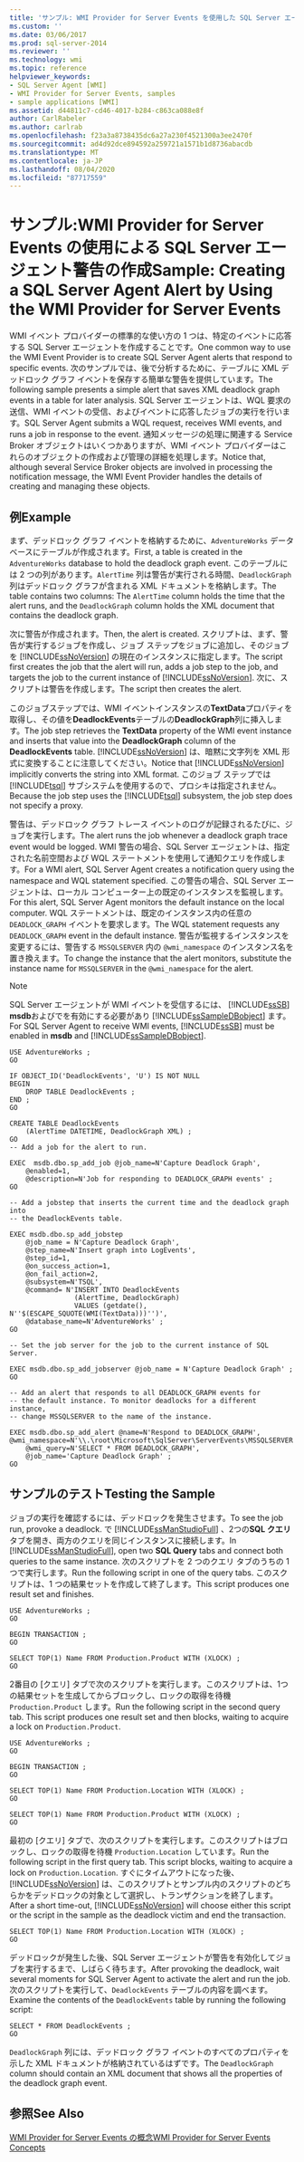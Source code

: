 ```yaml
---
title: 'サンプル: WMI Provider for Server Events を使用した SQL Server エージェントアラートの作成 |Microsoft Docs'
ms.custom: ''
ms.date: 03/06/2017
ms.prod: sql-server-2014
ms.reviewer: ''
ms.technology: wmi
ms.topic: reference
helpviewer_keywords:
- SQL Server Agent [WMI]
- WMI Provider for Server Events, samples
- sample applications [WMI]
ms.assetid: d44811c7-cd46-4017-b284-c863ca088e8f
author: CarlRabeler
ms.author: carlrab
ms.openlocfilehash: f23a3a8738435dc6a27a230f4521300a3ee2470f
ms.sourcegitcommit: ad4d92dce894592a259721a1571b1d8736abacdb
ms.translationtype: MT
ms.contentlocale: ja-JP
ms.lasthandoff: 08/04/2020
ms.locfileid: "87717559"
---
```

# <a name="sample-creating-a-sql-server-agent-alert-by-using-the-wmi-provider-for-server-events"></a><span data-ttu-id="d56bb-102">サンプル:WMI Provider for Server Events の使用による SQL Server エージェント警告の作成</span><span class="sxs-lookup"><span data-stu-id="d56bb-102">Sample: Creating a SQL Server Agent Alert by Using the WMI Provider for Server Events</span></span>
  <span data-ttu-id="d56bb-103">WMI イベント プロバイダーの標準的な使い方の 1 つは、特定のイベントに応答する SQL Server エージェントを作成することです。</span><span class="sxs-lookup"><span data-stu-id="d56bb-103">One common way to use the WMI Event Provider is to create SQL Server Agent alerts that respond to specific events.</span></span> <span data-ttu-id="d56bb-104">次のサンプルでは、後で分析するために、テーブルに XML デッドロック グラフ イベントを保存する簡単な警告を提供しています。</span><span class="sxs-lookup"><span data-stu-id="d56bb-104">The following sample presents a simple alert that saves XML deadlock graph events in a table for later analysis.</span></span> <span data-ttu-id="d56bb-105">SQL Server エージェントは、WQL 要求の送信、WMI イベントの受信、およびイベントに応答したジョブの実行を行います。</span><span class="sxs-lookup"><span data-stu-id="d56bb-105">SQL Server Agent submits a WQL request, receives WMI events, and runs a job in response to the event.</span></span> <span data-ttu-id="d56bb-106">通知メッセージの処理に関連する Service Broker オブジェクトはいくつかありますが、WMI イベント プロバイダーはこれらのオブジェクトの作成および管理の詳細を処理します。</span><span class="sxs-lookup"><span data-stu-id="d56bb-106">Notice that, although several Service Broker objects are involved in processing the notification message, the WMI Event Provider handles the details of creating and managing these objects.</span></span>  
  
## <a name="example"></a><span data-ttu-id="d56bb-107">例</span><span class="sxs-lookup"><span data-stu-id="d56bb-107">Example</span></span>  
 <span data-ttu-id="d56bb-108">まず、デッドロック グラフ イベントを格納するために、`AdventureWorks` データベースにテーブルが作成されます。</span><span class="sxs-lookup"><span data-stu-id="d56bb-108">First, a table is created in the `AdventureWorks` database to hold the deadlock graph event.</span></span> <span data-ttu-id="d56bb-109">このテーブルには 2 つの列があります。`AlertTime` 列は警告が実行される時間、`DeadlockGraph` 列はデッドロック グラフが含まれる XML ドキュメントを格納します。</span><span class="sxs-lookup"><span data-stu-id="d56bb-109">The table contains two columns: The `AlertTime` column holds the time that the alert runs, and the `DeadlockGraph` column holds the XML document that contains the deadlock graph.</span></span>  
  
 <span data-ttu-id="d56bb-110">次に警告が作成されます。</span><span class="sxs-lookup"><span data-stu-id="d56bb-110">Then, the alert is created.</span></span> <span data-ttu-id="d56bb-111">スクリプトは、まず、警告が実行するジョブを作成し、ジョブ ステップをジョブに追加し、そのジョブを [!INCLUDE[ssNoVersion](../../includes/ssnoversion-md.md)] の現在のインスタンスに指定します。</span><span class="sxs-lookup"><span data-stu-id="d56bb-111">The script first creates the job that the alert will run, adds a job step to the job, and targets the job to the current instance of [!INCLUDE[ssNoVersion](../../includes/ssnoversion-md.md)].</span></span> <span data-ttu-id="d56bb-112">次に、スクリプトは警告を作成します。</span><span class="sxs-lookup"><span data-stu-id="d56bb-112">The script then creates the alert.</span></span>  
  
 <span data-ttu-id="d56bb-113">このジョブステップでは、WMI イベントインスタンスの**TextData**プロパティを取得し、その値を**DeadlockEvents**テーブルの**DeadlockGraph**列に挿入します。</span><span class="sxs-lookup"><span data-stu-id="d56bb-113">The job step retrieves the **TextData** property of the WMI event instance and inserts that value into the **DeadlockGraph** column of the **DeadlockEvents** table.</span></span> <span data-ttu-id="d56bb-114">[!INCLUDE[ssNoVersion](../../includes/ssnoversion-md.md)] は、暗黙に文字列を XML 形式に変換することに注意してください。</span><span class="sxs-lookup"><span data-stu-id="d56bb-114">Notice that [!INCLUDE[ssNoVersion](../../includes/ssnoversion-md.md)] implicitly converts the string into XML format.</span></span> <span data-ttu-id="d56bb-115">このジョブ ステップでは [!INCLUDE[tsql](../../includes/tsql-md.md)] サブシステムを使用するので、プロシキは指定されません。</span><span class="sxs-lookup"><span data-stu-id="d56bb-115">Because the job step uses the [!INCLUDE[tsql](../../includes/tsql-md.md)] subsystem, the job step does not specify a proxy.</span></span>  
  
 <span data-ttu-id="d56bb-116">警告は、デッドロック グラフ トレース イベントのログが記録されるたびに、ジョブを実行します。</span><span class="sxs-lookup"><span data-stu-id="d56bb-116">The alert runs the job whenever a deadlock graph trace event would be logged.</span></span> <span data-ttu-id="d56bb-117">WMI 警告の場合、SQL Server エージェントは、指定された名前空間および WQL ステートメントを使用して通知クエリを作成します。</span><span class="sxs-lookup"><span data-stu-id="d56bb-117">For a WMI alert, SQL Server Agent creates a notification query using the namespace and WQL statement specified.</span></span> <span data-ttu-id="d56bb-118">この警告の場合、SQL Server エージェントは、ローカル コンピューター上の既定のインスタンスを監視します。</span><span class="sxs-lookup"><span data-stu-id="d56bb-118">For this alert, SQL Server Agent monitors the default instance on the local computer.</span></span> <span data-ttu-id="d56bb-119">WQL ステートメントは、既定のインスタンス内の任意の `DEADLOCK_GRAPH` イベントを要求します。</span><span class="sxs-lookup"><span data-stu-id="d56bb-119">The WQL statement requests any `DEADLOCK_GRAPH` event in the default instance.</span></span> <span data-ttu-id="d56bb-120">警告が監視するインスタンスを変更するには、警告する `MSSQLSERVER` 内の `@wmi_namespace` のインスタンス名を置き換えます。</span><span class="sxs-lookup"><span data-stu-id="d56bb-120">To change the instance that the alert monitors, substitute the instance name for `MSSQLSERVER` in the `@wmi_namespace` for the alert.</span></span>  
  
> [!NOTE]  
>  <span data-ttu-id="d56bb-121">SQL Server エージェントが WMI イベントを受信するには、 [!INCLUDE[ssSB](../../includes/sssb-md.md)] **msdb**およびでを有効にする必要があり [!INCLUDE[ssSampleDBobject](../../includes/sssampledbobject-md.md)] ます。</span><span class="sxs-lookup"><span data-stu-id="d56bb-121">For SQL Server Agent to receive WMI events, [!INCLUDE[ssSB](../../includes/sssb-md.md)] must be enabled in **msdb** and [!INCLUDE[ssSampleDBobject](../../includes/sssampledbobject-md.md)].</span></span>  
  
```  
USE AdventureWorks ;  
GO  
  
IF OBJECT_ID('DeadlockEvents', 'U') IS NOT NULL  
BEGIN  
    DROP TABLE DeadlockEvents ;  
END ;  
GO  
  
CREATE TABLE DeadlockEvents  
    (AlertTime DATETIME, DeadlockGraph XML) ;  
GO  
-- Add a job for the alert to run.  
  
EXEC  msdb.dbo.sp_add_job @job_name=N'Capture Deadlock Graph',   
    @enabled=1,   
    @description=N'Job for responding to DEADLOCK_GRAPH events' ;  
GO  
  
-- Add a jobstep that inserts the current time and the deadlock graph into  
-- the DeadlockEvents table.  
  
EXEC msdb.dbo.sp_add_jobstep  
    @job_name = N'Capture Deadlock Graph',  
    @step_name=N'Insert graph into LogEvents',  
    @step_id=1,   
    @on_success_action=1,   
    @on_fail_action=2,   
    @subsystem=N'TSQL',   
    @command= N'INSERT INTO DeadlockEvents  
                (AlertTime, DeadlockGraph)  
                VALUES (getdate(), N''$(ESCAPE_SQUOTE(WMI(TextData)))'')',  
    @database_name=N'AdventureWorks' ;  
GO  
  
-- Set the job server for the job to the current instance of SQL Server.  
  
EXEC msdb.dbo.sp_add_jobserver @job_name = N'Capture Deadlock Graph' ;  
GO  
  
-- Add an alert that responds to all DEADLOCK_GRAPH events for  
-- the default instance. To monitor deadlocks for a different instance,  
-- change MSSQLSERVER to the name of the instance.  
  
EXEC msdb.dbo.sp_add_alert @name=N'Respond to DEADLOCK_GRAPH',   
@wmi_namespace=N'\\.\root\Microsoft\SqlServer\ServerEvents\MSSQLSERVER',   
    @wmi_query=N'SELECT * FROM DEADLOCK_GRAPH',   
    @job_name='Capture Deadlock Graph' ;  
GO  
```  
  
## <a name="testing-the-sample"></a><span data-ttu-id="d56bb-122">サンプルのテスト</span><span class="sxs-lookup"><span data-stu-id="d56bb-122">Testing the Sample</span></span>  
 <span data-ttu-id="d56bb-123">ジョブの実行を確認するには、デッドロックを発生させます。</span><span class="sxs-lookup"><span data-stu-id="d56bb-123">To see the job run, provoke a deadlock.</span></span> <span data-ttu-id="d56bb-124">で [!INCLUDE[ssManStudioFull](../../includes/ssmanstudiofull-md.md)] 、2つの**SQL クエリ**タブを開き、両方のクエリを同じインスタンスに接続します。</span><span class="sxs-lookup"><span data-stu-id="d56bb-124">In [!INCLUDE[ssManStudioFull](../../includes/ssmanstudiofull-md.md)], open two **SQL Query** tabs and connect both queries to the same instance.</span></span> <span data-ttu-id="d56bb-125">次のスクリプトを 2 つのクエリ タブのうちの 1 つで実行します。</span><span class="sxs-lookup"><span data-stu-id="d56bb-125">Run the following script in one of the query tabs.</span></span> <span data-ttu-id="d56bb-126">このスクリプトは、1 つの結果セットを作成して終了します。</span><span class="sxs-lookup"><span data-stu-id="d56bb-126">This script produces one result set and finishes.</span></span>  
  
```  
USE AdventureWorks ;  
GO  
  
BEGIN TRANSACTION ;  
GO  
  
SELECT TOP(1) Name FROM Production.Product WITH (XLOCK) ;  
GO  
```  
  
 <span data-ttu-id="d56bb-127">2番目の [クエリ] タブで次のスクリプトを実行します。このスクリプトは、1つの結果セットを生成してからブロックし、ロックの取得を待機 `Production.Product` します。</span><span class="sxs-lookup"><span data-stu-id="d56bb-127">Run the following script in the second query tab. This script produces one result set and then blocks, waiting to acquire a lock on `Production.Product`.</span></span>  
  
```  
USE AdventureWorks ;  
GO  
  
BEGIN TRANSACTION ;  
GO  
  
SELECT TOP(1) Name FROM Production.Location WITH (XLOCK) ;  
GO  
  
SELECT TOP(1) Name FROM Production.Product WITH (XLOCK) ;  
GO  
```  
  
 <span data-ttu-id="d56bb-128">最初の [クエリ] タブで、次のスクリプトを実行します。このスクリプトはブロックし、ロックの取得を待機 `Production.Location` しています。</span><span class="sxs-lookup"><span data-stu-id="d56bb-128">Run the following script in the first query tab. This script blocks, waiting to acquire a lock on `Production.Location`.</span></span> <span data-ttu-id="d56bb-129">すぐにタイムアウトになった後、[!INCLUDE[ssNoVersion](../../includes/ssnoversion-md.md)] は、このスクリプトとサンプル内のスクリプトのどちらかをデッドロックの対象として選択し、トランザクションを終了します。</span><span class="sxs-lookup"><span data-stu-id="d56bb-129">After a short time-out, [!INCLUDE[ssNoVersion](../../includes/ssnoversion-md.md)] will choose either this script or the script in the sample as the deadlock victim and end the transaction.</span></span>  
  
```  
SELECT TOP(1) Name FROM Production.Location WITH (XLOCK) ;  
GO  
```  
  
 <span data-ttu-id="d56bb-130">デッドロックが発生した後、SQL Server エージェントが警告を有効化してジョブを実行するまで、しばらく待ちます。</span><span class="sxs-lookup"><span data-stu-id="d56bb-130">After provoking the deadlock, wait several moments for SQL Server Agent to activate the alert and run the job.</span></span> <span data-ttu-id="d56bb-131">次のスクリプトを実行して、`DeadlockEvents` テーブルの内容を調べます。</span><span class="sxs-lookup"><span data-stu-id="d56bb-131">Examine the contents of the `DeadlockEvents` table by running the following script:</span></span>  
  
```  
SELECT * FROM DeadlockEvents ;  
GO  
```  
  
 <span data-ttu-id="d56bb-132">`DeadlockGraph` 列には、デッドロック グラフ イベントのすべてのプロパティを示した XML ドキュメントが格納されているはずです。</span><span class="sxs-lookup"><span data-stu-id="d56bb-132">The `DeadlockGraph` column should contain an XML document that shows all the properties of the deadlock graph event.</span></span>  
  
## <a name="see-also"></a><span data-ttu-id="d56bb-133">参照</span><span class="sxs-lookup"><span data-stu-id="d56bb-133">See Also</span></span>  
 [<span data-ttu-id="d56bb-134">WMI Provider for Server Events の概念</span><span class="sxs-lookup"><span data-stu-id="d56bb-134">WMI Provider for Server Events Concepts</span></span>](wmi-provider-for-server-events-concepts.md)  
  
  
